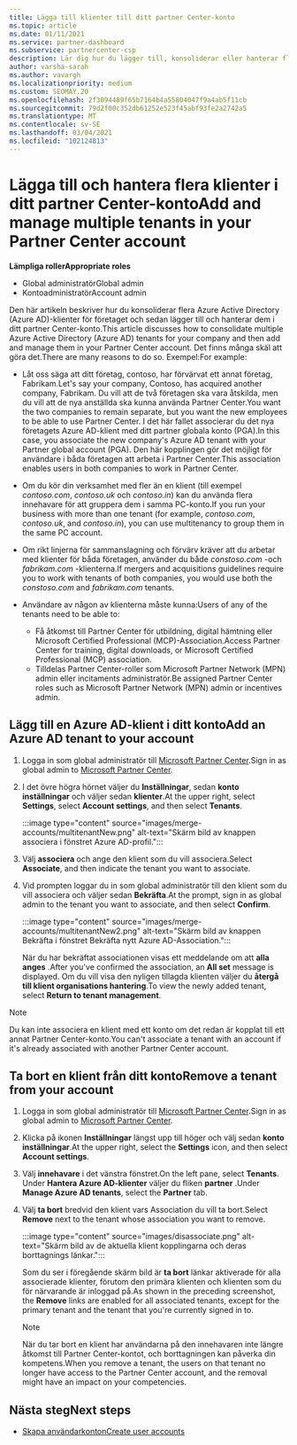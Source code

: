 ```yaml
---
title: Lägga till klienter till ditt partner Center-konto
ms.topic: article
ms.date: 01/11/2021
ms.service: partner-dashboard
ms.subservice: partnercenter-csp
description: Lär dig hur du lägger till, konsoliderar eller hanterar flera Azure AD-klienter i ditt partner Center-konto och lär dig varför du kanske vill göra det.
author: varsha-sarah
ms.author: vavargh
ms.localizationpriority: medium
ms.custom: SEOMAY.20
ms.openlocfilehash: 2f3094489f65b7164b4a55804047f9a4ab5f11cb
ms.sourcegitcommit: 79d2f00c352db61252e523f45abf93fe2a2742a5
ms.translationtype: MT
ms.contentlocale: sv-SE
ms.lasthandoff: 03/04/2021
ms.locfileid: "102124813"
---
```

# <a name="add-and-manage-multiple-tenants-in-your-partner-center-account"></a><span data-ttu-id="4736d-103">Lägga till och hantera flera klienter i ditt partner Center-konto</span><span class="sxs-lookup"><span data-stu-id="4736d-103">Add and manage multiple tenants in your Partner Center account</span></span>


<span data-ttu-id="4736d-104">**Lämpliga roller**</span><span class="sxs-lookup"><span data-stu-id="4736d-104">**Appropriate roles**</span></span>

- <span data-ttu-id="4736d-105">Global administratör</span><span class="sxs-lookup"><span data-stu-id="4736d-105">Global admin</span></span>
- <span data-ttu-id="4736d-106">Kontoadministratör</span><span class="sxs-lookup"><span data-stu-id="4736d-106">Account admin</span></span>

<span data-ttu-id="4736d-107">Den här artikeln beskriver hur du konsoliderar flera Azure Active Directory (Azure AD)-klienter för företaget och sedan lägger till och hanterar dem i ditt partner Center-konto.</span><span class="sxs-lookup"><span data-stu-id="4736d-107">This article discusses how to consolidate multiple Azure Active Directory (Azure AD) tenants for your company and then add and manage them in your Partner Center account.</span></span> <span data-ttu-id="4736d-108">Det finns många skäl att göra det.</span><span class="sxs-lookup"><span data-stu-id="4736d-108">There are many reasons to do so.</span></span> <span data-ttu-id="4736d-109">Exempel:</span><span class="sxs-lookup"><span data-stu-id="4736d-109">For example:</span></span>

- <span data-ttu-id="4736d-110">Låt oss säga att ditt företag, contoso, har förvärvat ett annat företag, Fabrikam.</span><span class="sxs-lookup"><span data-stu-id="4736d-110">Let's say your company, Contoso, has acquired another company, Fabrikam.</span></span> <span data-ttu-id="4736d-111">Du vill att de två företagen ska vara åtskilda, men du vill att de nya anställda ska kunna använda Partner Center.</span><span class="sxs-lookup"><span data-stu-id="4736d-111">You want the two companies to remain separate, but you want the new employees to be able to use Partner Center.</span></span> <span data-ttu-id="4736d-112">I det här fallet associerar du det nya företagets Azure AD-klient med ditt partner globala konto (PGA).</span><span class="sxs-lookup"><span data-stu-id="4736d-112">In this case, you associate the new company's Azure AD tenant with your Partner global account (PGA).</span></span> <span data-ttu-id="4736d-113">Den här kopplingen gör det möjligt för användare i båda företagen att arbeta i Partner Center.</span><span class="sxs-lookup"><span data-stu-id="4736d-113">This association enables users in both companies to work in Partner Center.</span></span>

- <span data-ttu-id="4736d-114">Om du kör din verksamhet med fler än en klient (till exempel *contoso.com*, *contoso.uk* och *contoso.in*) kan du använda flera innehavare för att gruppera dem i samma PC-konto.</span><span class="sxs-lookup"><span data-stu-id="4736d-114">If you run your business with more than one tenant (for example, *contoso.com*, *contoso.uk*, and *contoso.in*), you can use multitenancy to group them in the same PC account.</span></span>

- <span data-ttu-id="4736d-115">Om rikt linjerna för sammanslagning och förvärv kräver att du arbetar med klienter för båda företagen, använder du både *constoso.com* -och *fabrikam.com* -klienterna.</span><span class="sxs-lookup"><span data-stu-id="4736d-115">If mergers and acquisitions guidelines require you to work with tenants of both companies, you would use both the *constoso.com* and *fabrikam.com* tenants.</span></span>

- <span data-ttu-id="4736d-116">Användare av någon av klienterna måste kunna:</span><span class="sxs-lookup"><span data-stu-id="4736d-116">Users of any of the tenants need to be able to:</span></span>
    * <span data-ttu-id="4736d-117">Få åtkomst till Partner Center för utbildning, digital hämtning eller Microsoft Certified Professional (MCP)-Association.</span><span class="sxs-lookup"><span data-stu-id="4736d-117">Access Partner Center for training, digital downloads, or Microsoft Certified Professional (MCP) association.</span></span>
    * <span data-ttu-id="4736d-118">Tilldelas Partner Center-roller som Microsoft Partner Network (MPN) admin eller incitaments administratör.</span><span class="sxs-lookup"><span data-stu-id="4736d-118">Be assigned Partner Center roles such as Microsoft Partner Network (MPN) admin or incentives admin.</span></span>

## <a name="add-an-azure-ad-tenant-to-your-account"></a><span data-ttu-id="4736d-119">Lägg till en Azure AD-klient i ditt konto</span><span class="sxs-lookup"><span data-stu-id="4736d-119">Add an Azure AD tenant to your account</span></span>

1. <span data-ttu-id="4736d-120">Logga in som global administratör till [Microsoft Partner Center](https://partner.microsoft.com/dashboard).</span><span class="sxs-lookup"><span data-stu-id="4736d-120">Sign in as global admin to [Microsoft Partner Center](https://partner.microsoft.com/dashboard).</span></span>

1. <span data-ttu-id="4736d-121">I det övre högra hörnet väljer du **Inställningar**, sedan **konto inställningar** och väljer sedan **klienter**.</span><span class="sxs-lookup"><span data-stu-id="4736d-121">At the upper right, select **Settings**, select **Account settings**, and then select **Tenants**.</span></span>
 
   :::image type="content" source="images/merge-accounts/multitenantNew.png" alt-text="Skärm bild av knappen associera i fönstret Azure AD-profil."::: 

1. <span data-ttu-id="4736d-123">Välj **associera** och ange den klient som du vill associera.</span><span class="sxs-lookup"><span data-stu-id="4736d-123">Select **Associate**, and then indicate the tenant you want to associate.</span></span>

1. <span data-ttu-id="4736d-124">Vid prompten loggar du in som global administratör till den klient som du vill associera och väljer sedan **Bekräfta**.</span><span class="sxs-lookup"><span data-stu-id="4736d-124">At the prompt, sign in as global admin to the tenant you want to associate, and then select **Confirm**.</span></span> 

   :::image type="content" source="images/merge-accounts/multitenantNew2.png" alt-text="Skärm bild av knappen Bekräfta i fönstret Bekräfta nytt Azure AD-Association."::: 

   <span data-ttu-id="4736d-126">När du har bekräftat associationen visas ett meddelande om att **alla anges** .</span><span class="sxs-lookup"><span data-stu-id="4736d-126">After you've confirmed the association, an **All set** message is displayed.</span></span> <span data-ttu-id="4736d-127">Om du vill visa den nyligen tillagda klienten väljer du **återgå till klient organisations hantering**.</span><span class="sxs-lookup"><span data-stu-id="4736d-127">To view the newly added tenant, select **Return to tenant management**.</span></span> 
 
>[!NOTE]
><span data-ttu-id="4736d-128">Du kan inte associera en klient med ett konto om det redan är kopplat till ett annat Partner Center-konto.</span><span class="sxs-lookup"><span data-stu-id="4736d-128">You can't associate a tenant with an account if it's already associated with another Partner Center account.</span></span>


## <a name="remove-a-tenant-from-your-account"></a><span data-ttu-id="4736d-129">Ta bort en klient från ditt konto</span><span class="sxs-lookup"><span data-stu-id="4736d-129">Remove a tenant from your account</span></span>
 
1. <span data-ttu-id="4736d-130">Logga in som global administratör till [Microsoft Partner Center](https://partner.microsoft.com/dashboard).</span><span class="sxs-lookup"><span data-stu-id="4736d-130">Sign in as global admin to [Microsoft Partner Center](https://partner.microsoft.com/dashboard).</span></span>

1. <span data-ttu-id="4736d-131">Klicka på ikonen **Inställningar** längst upp till höger och välj sedan **konto inställningar**.</span><span class="sxs-lookup"><span data-stu-id="4736d-131">At the upper right, select the **Settings** icon, and then select **Account settings**.</span></span>

1. <span data-ttu-id="4736d-132">Välj **innehavare** i det vänstra fönstret.</span><span class="sxs-lookup"><span data-stu-id="4736d-132">On the left pane, select **Tenants**.</span></span> <span data-ttu-id="4736d-133">Under **Hantera Azure AD-klienter** väljer du fliken **partner** .</span><span class="sxs-lookup"><span data-stu-id="4736d-133">Under **Manage Azure AD tenants**, select the **Partner** tab.</span></span>
 
1. <span data-ttu-id="4736d-134">Välj **ta bort** bredvid den klient vars Association du vill ta bort.</span><span class="sxs-lookup"><span data-stu-id="4736d-134">Select **Remove** next to the tenant whose association you want to remove.</span></span>

   :::image type="content" source="images/disassociate.png" alt-text="Skärm bild av de aktuella klient kopplingarna och deras borttagnings länkar.":::

   <span data-ttu-id="4736d-136">Som du ser i föregående skärm bild är **ta bort** länkar aktiverade för alla associerade klienter, förutom den primära klienten och klienten som du för närvarande är inloggad på.</span><span class="sxs-lookup"><span data-stu-id="4736d-136">As shown in the preceding screenshot, the **Remove** links are enabled for all associated tenants, except for the primary tenant and the tenant that you're currently signed in to.</span></span> 

   > [!NOTE]   
   > <span data-ttu-id="4736d-137">När du tar bort en klient har användarna på den innehavaren inte längre åtkomst till Partner Center-kontot, och borttagningen kan påverka din kompetens.</span><span class="sxs-lookup"><span data-stu-id="4736d-137">When you remove a tenant, the users on that tenant no longer have access to the Partner Center account, and the removal might have an impact on your competencies.</span></span> 

## <a name="next-steps"></a><span data-ttu-id="4736d-138">Nästa steg</span><span class="sxs-lookup"><span data-stu-id="4736d-138">Next steps</span></span>

- [<span data-ttu-id="4736d-139">Skapa användarkonton</span><span class="sxs-lookup"><span data-stu-id="4736d-139">Create user accounts</span></span>](create-user-accounts-and-set-permissions.md)






